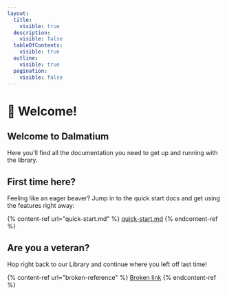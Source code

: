 ```yaml
---
layout:
  title:
    visible: true
  description:
    visible: false
  tableOfContents:
    visible: true
  outline:
    visible: true
  pagination:
    visible: false
---
```


# 👋 Welcome!

## Welcome to Dalmatium

Here you'll find all the documentation you need to get up and running with the library.

## First time here?

Feeling like an eager beaver? Jump in to the quick start docs and get using the features right away:

{% content-ref url="quick-start.md" %}
[quick-start.md](quick-start.md)
{% endcontent-ref %}

## Are you a veteran?

Hop right back to our Library and continue where you left off last time!

{% content-ref url="broken-reference" %}
[Broken link](broken-reference)
{% endcontent-ref %}
